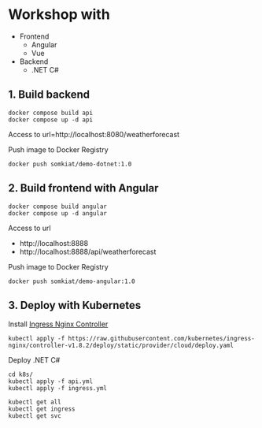 # Workshop with 
* Frontend
  * Angular
  * Vue
* Backend
  * .NET C#

## 1. Build backend
```
docker compose build api
docker compose up -d api
```
Access to url=http://localhost:8080/weatherforecast

Push image to Docker Registry
```
docker push somkiat/demo-dotnet:1.0
```

## 2. Build frontend with Angular
```
docker compose build angular
docker compose up -d angular
```

Access to url
* http://localhost:8888
* http://localhost:8888/api/weatherforecast

Push image to Docker Registry
```
docker push somkiat/demo-angular:1.0
```

## 3. Deploy with Kubernetes

Install [Ingress Nginx Controller](https://kubernetes.github.io/ingress-nginx/)
```
kubectl apply -f https://raw.githubusercontent.com/kubernetes/ingress-nginx/controller-v1.8.2/deploy/static/provider/cloud/deploy.yaml
```

Deploy .NET C#
```
cd k8s/
kubectl apply -f api.yml
kubectl apply -f ingress.yml

kubectl get all
kubectl get ingress
kubectl get svc
```